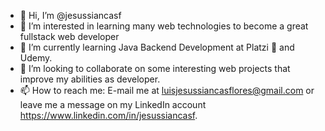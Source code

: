 - 👋 Hi, I’m @jesussiancasf
- 👀 I’m interested in learning many web technologies to become a great fullstack web developer
- 🌱 I’m currently learning Java Backend Development at Platzi 💚 and Udemy.
- 💞️ I’m looking to collaborate on some interesting web projects that improve my abilities as developer.
- 📫 How to reach me: E-mail me at luisjesussiancasflores@gmail.com or leave me a message on my LinkedIn account https://www.linkedin.com/in/jesussiancasf. 

<!---
jesussiancasf/jesussiancasf is a ✨ special ✨ repository because its `README.md` (this file) appears on your GitHub profile.
You can click the Preview link to take a look at your changes.
--->
